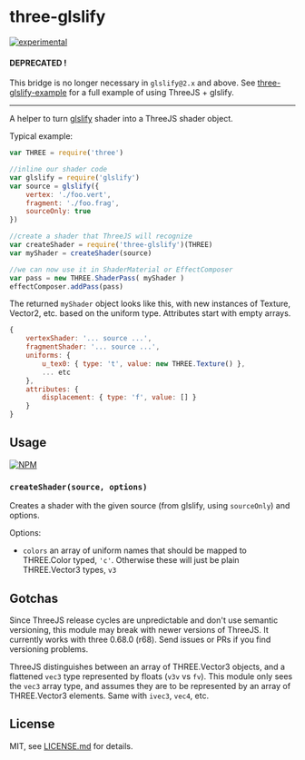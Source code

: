 # three-glslify

[![experimental](http://badges.github.io/stability-badges/dist/experimental.svg)](http://github.com/badges/stability-badges)

#### DEPRECATED !

This bridge is no longer necessary in `glslify@2.x` and above. See [three-glslify-example](https://github.com/mattdesl/three-glslify-example) for a full example of using ThreeJS + glslify.

---

A helper to turn [glslify](https://github.com/stackgl/glslify) shader into a ThreeJS shader object. 

Typical example:

```js
var THREE = require('three')

//inline our shader code
var glslify = require('glslify')
var source = glslify({
    vertex: './foo.vert',
    fragment: './foo.frag',
    sourceOnly: true
})

//create a shader that ThreeJS will recognize
var createShader = require('three-glslify')(THREE)
var myShader = createShader(source)

//we can now use it in ShaderMaterial or EffectComposer
var pass = new THREE.ShaderPass( myShader )
effectComposer.addPass(pass)
```

The returned `myShader` object looks like this, with new instances of Texture, Vector2, etc. based on the uniform type. Attributes start with empty arrays. 

```js
{
	vertexShader: '... source ...',
	fragmentShader: '... source ...',
	uniforms: {
		u_tex0: { type: 't', value: new THREE.Texture() },
		... etc
	},
	attributes: {
		displacement: { type: 'f', value: [] }
	}
}
```

## Usage

[![NPM](https://nodei.co/npm/three-glslify.png)](https://nodei.co/npm/three-glslify/)

### `createShader(source, options)`

Creates a shader with the given source (from glslify, using `sourceOnly`) and options.

Options:

- `colors` an array of uniform names that should be mapped to THREE.Color typed, `'c'`. Otherwise these will just be plain THREE.Vector3 types, `v3`

## Gotchas

Since ThreeJS release cycles are unpredictable and don't use semantic versioning, this module may break with newer versions of ThreeJS. It currently works with three 0.68.0 (r68). Send issues or PRs if you find versioning problems.

ThreeJS distinguishes between an array of THREE.Vector3 objects, and a flattened `vec3` type represented by floats (`v3v` vs `fv`). This module only sees the `vec3` array type, and assumes they are to be represented by an array of THREE.Vector3 elements. Same with `ivec3`, `vec4`, etc. 

## License

MIT, see [LICENSE.md](http://github.com/mattdesl/three-glslify/blob/master/LICENSE.md) for details.
